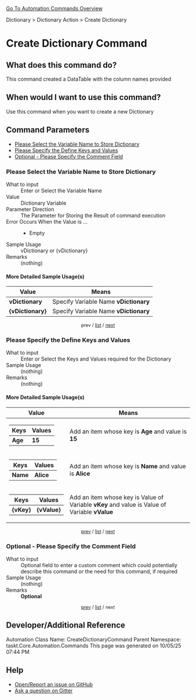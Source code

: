 <!--TITLE: Create Dictionary Command -->
<!-- SUBTITLE: a command in the Dictionary group. -->
[Go To Automation Commands Overview](/automation-commands.md)


Dictionary &gt; Dictionary Action &gt; Create Dictionary


# Create Dictionary Command


## What does this command do?
This command created a DataTable with the column names provided


## When would I want to use this command?
Use this command when you want to create a new Dictionary


<a id="param_list"></a>
## Command Parameters
- [Please Select the Variable Name to Store Dictionary](#param_0)
- [Please Specify the Define Keys and Values](#param_1)
- [Optional - Please Specify the Comment Field](#param_2)


<a id="param_0"></a>
### Please Select the Variable Name to Store Dictionary


<dl>
<dt>What to input</dt><dd>Enter or Select the Variable Name</dd>
<dt>Value</dt><dd>Dictionary Variable</dd>
<dt>Parameter Direction</dt><dd>The Parameter for Storing the Result of command execution</dd>
<dt>Error Occurs When the Value is ...</dt><dd><ul>
<li>Empty</li>
</ul></dd>
<dt>Sample Usage</dt><dd>vDictionary or {vDictionary}</dd>
<dt>Remarks</dt><dd>(nothing)</dd>
</dl>




#### More Detailed Sample Usage(s)
| Value | Means |
|---|---|
| <strong>vDictionary</strong> | Specify Variable Name **vDictionary** |
| <strong>{vDictionary}</strong> | Specify Variable Name **vDictionary** |


<div style="font-size: 90%; text-align: center">


prev / [list](#param_list) / [next](#param_1)


</div>


<a id="param_1"></a>
### Please Specify the Define Keys and Values


<dl>
<dt>What to input</dt><dd>Enter or Select the Keys and Values required for the Dictionary</dd>
<dt>Sample Usage</dt><dd>(nothing)</dd>
<dt>Remarks</dt><dd>(nothing)</dd>
</dl>




#### More Detailed Sample Usage(s)
| Value | Means |
|---|---|
| <table><thead><tr><th>Keys</th><th>Values</th></tr></thead><tbody><tr><td><strong>Age</strong></td><td><strong>15</strong></td></tr></tbody></table> | Add an item whose key is **Age** and value is **15** |
| <table><thead><tr><th>Keys</th><th>Values</th></tr></thead><tbody><tr><td><strong>Name</strong></td><td><strong>Alice</strong></td></tr></tbody></table> | Add an item whose key is **Name** and value is **Alice** |
| <table><thead><tr><th>Keys</th><th>Values</th></tr></thead><tbody><tr><td><strong>{vKey}</strong></td><td><strong>{vValue}</strong></td></tr></tbody></table> | Add an item whose key is Value of Variable **vKey** and value is Value of Variable **vValue** |


<div style="font-size: 90%; text-align: center">


[prev](#param_1) / [list](#param_list) / [next](#param_2)


</div>


<a id="param_2"></a>
### Optional - Please Specify the Comment Field


<dl>
<dt>What to input</dt><dd>Optional field to enter a custom comment which could potentially describe this command or the need for this command, if required</dd>
<dt>Sample Usage</dt><dd>(nothing)</dd>
<dt>Remarks</dt><dd><strong>Optional</strong><br></dd>
</dl>




<div style="font-size: 90%; text-align: center">


[prev](#param_2) / [list](#param_list) / next


</div>


## Developer/Additional Reference
Automation Class Name: CreateDictionaryCommand
Parent Namespace: taskt.Core.Automation.Commands
This page was generated on 10/05/25 07:44 PM


## Help
- [Open/Report an issue on GitHub](https://github.com/rcktrncn/taskt/issues/new)
- [Ask a question on Gitter](https://gitter.im/taskt-rpa/Lobby)
